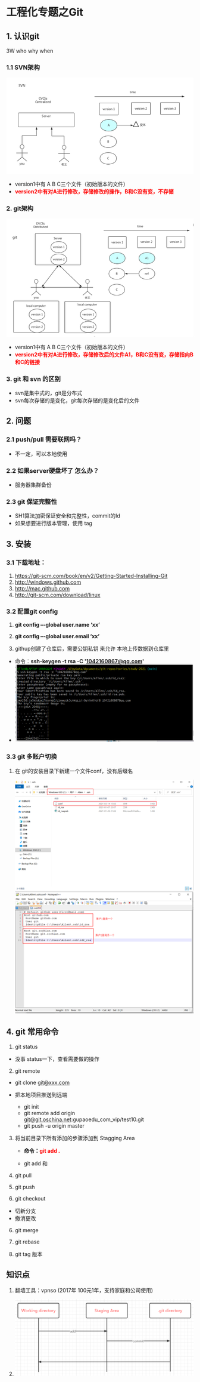 # 工程化专题之Git

## 1. 认识git

3W who why when

### 1.1 SVN架构

  ![](images\images-git\01.png)

- version1中有 A B C三个文件（初始版本的文件）
- <font color=red>**version2中有对A进行修改，存储修改的操作，B和C没有变，不存储**</font>

### 2. git架构

![02](images\images-git\02.png)

- version1中有 A B C三个文件（初始版本的文件）
- <font color=red>**version2中有对A进行修改，存储修改后的文件A1，B和C没有变，存储指向B和C的链接**</font>

### 3. git 和 svn 的区别

- svn是集中式的，git是分布式
- svn每次存储的是变化，git每次存储的是变化后的文件



## 2. 问题

### 2.1 push/pull 需要联网吗？

- 不一定，可以本地使用

### 2.2 如果server硬盘坏了 怎么办？

- 服务器集群备份

### 2.3 git 保证完整性

- SH1算法加密保证安全和完整性，commit的Id
- 如果想要进行版本管理，使用 tag



## 3. 安装

### 3.1 下载地址：

1. https://git-scm.com/book/en/v2/Getting-Started-Installing-Git
2. http://windows.github.com
3. http://mac.github.com
4.  http://git-scm.com/download/linux 

### 3.2 配置git config

1. **git config –-global user.name ‘xx’**

2. **git config –-global user.email ‘xx’**

3. githup创建了仓库后，需要公钥私钥 来允许 本地上传数据到仓库里

- 命令：**ssh-keygen -t rsa -C '1042160867@qq.com'**
- ![生成成功图片](images\git生成SSH公钥私钥.png)



### 3.3 git 多账户切换

1. 在 git的安装目录下新建一个文件conf，没有后缀名

   <img src="images\images-git\03.png" style="zoom:50%;" />

   <img src="images\images-git\04.png" alt="04" style="zoom:50%;" />




## 4. git 常用命令

1. git status  

- 没事 status一下，查看需要做的操作

2. git remote

- git clone git@xxx.com

- 把本地项目推送到远端
  - git init
  - git remote add origin git@git.oschina.net:gupaoedu_com_vip/test10.git
  - git push -u origin master

3. 将当前目录下所有添加的步骤添加到 Stagging Area 

   - **命令：<font color=red>git add .</font>**

   - git add 和 

4. git pull 

5. git push

6. git checkout 

- 切新分支
- 撤消更改

6. git merge

7. git rebase 

8. git tag 版本



## 知识点

1. 翻墙工具：vpnso (2017年 100元1年，支持家庭和公司使用)

2. ![](images\images-git\05.png)

